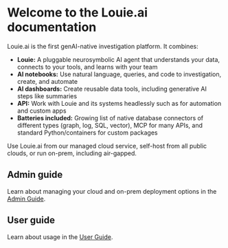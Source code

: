 # Welcome to the Louie.ai documentation

Louie.ai is the first genAI-native investigation platform. It combines:

* **Louie:** A pluggable neurosymbolic AI agent that understands your data, connects to your tools, and learns with your team
* **AI notebooks:** Use natural language, queries, and code to investigation, create, and automate
* **AI dashboards:** Create reusable data tools, including generative AI steps like summaries
* **API:** Work with Louie and its systems headlessly such as for automation and custom apps
* **Batteries included:** Growing list of native database connectors of different types (graph, log, SQL, vector),  MCP for many APIs, and standard Python/containers for custom packages

Use Louie.ai from our managed cloud service, self-host from all public clouds, or run on-prem, including air-gapped.

## Admin guide

Learn about managing your cloud and on-prem deployment options in the [Admin Guide](https://louieai-documentation.readthedocs.io/en/latest/admin/index.html). 

## User guide

Learn about usage in the [User Guide](https://louieai-documentation.readthedocs.io/en/latest/user/index.html).
